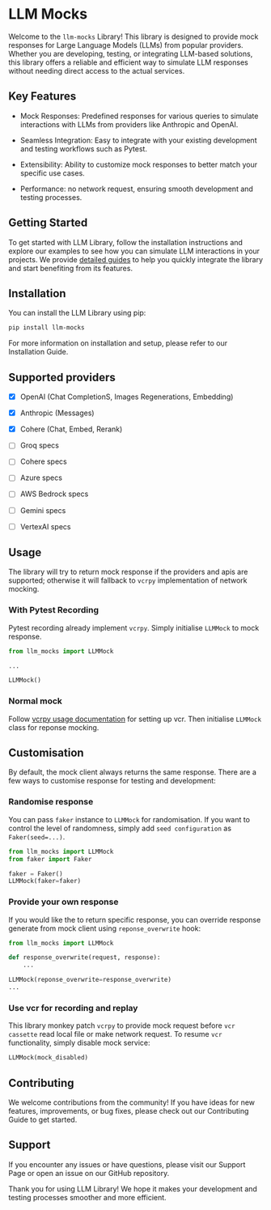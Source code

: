 # LLM Mocks
Welcome to the `llm-mocks` Library! This library is designed to provide mock responses for Large Language Models (LLMs) from popular providers. Whether you are developing, testing, or integrating LLM-based solutions, this library offers a reliable and efficient way to simulate LLM responses without needing direct access to the actual services.

## Key Features
- Mock Responses: Predefined responses for various queries to simulate interactions with LLMs from providers like Anthropic and OpenAI.  

- Seamless Integration: Easy to integrate with your existing development and testing workflows such as Pytest.  

- Extensibility: Ability to customize mock responses to better match your specific use cases.  

- Performance: no network request, ensuring smooth development and testing processes.  

## Getting Started
To get started with LLM Library, follow the installation instructions and explore our examples to see how you can simulate LLM interactions in your projects. We provide [detailed guides](https://docs.agiflow.io/llm-mocks) to help you quickly integrate the library and start benefiting from its features.

## Installation
You can install the LLM Library using pip:

``` sh
pip install llm-mocks
```

For more information on installation and setup, please refer to our Installation Guide.

## Supported providers
- [x] OpenAI (Chat CompletionS, Images Regenerations, Embedding)
- [x] Anthropic (Messages)
- [x] Cohere (Chat, Embed, Rerank)
- [ ] Groq specs 
- [ ] Cohere specs
- [ ] Azure specs 
- [ ] AWS Bedrock specs 
- [ ] Gemini specs 
- [ ] VertexAI specs 


## Usage
The library will try to return mock response if the providers and apis are supported; otherwise it will fallback to `vcrpy` implementation of network mocking.  

### With Pytest Recording
Pytest recording already implement `vcrpy`. Simply initialise `LLMMock` to mock response.  

``` python
from llm_mocks import LLMMock

...

LLMMock()
```

### Normal mock
Follow [vcrpy usage documentation](https://vcrpy.readthedocs.io/en/latest/usage.html) for setting up vcr. Then initialise `LLMMock` class for reponse mocking.  

## Customisation
By default, the mock client always returns the same response. There are a few ways to customise response for testing and development:  

### Randomise response
You can pass `faker` instance to `LLMMock` for randomisation. If you want to control the level of randomness, simply add `seed configuration` as `Faker(seed=...)`.

``` python
from llm_mocks import LLMMock
from faker import Faker

faker = Faker()
LLMMock(faker=faker)
```

### Provide your own response
If you would like the to return specific response, you can override response generate from mock client using `reponse_overwrite` hook:  

``` python
from llm_mocks import LLMMock

def response_overwrite(request, response):
    ...

LLMMock(reponse_overwrite=response_overwrite)
...
```

### Use vcr for recording and replay
This library monkey patch `vcrpy` to provide mock request before `vcr cassette` read local file or make network request. To resume `vcr` functionality, simply disable mock service:  

``` python
LLMMock(mock_disabled)
```

## Contributing
We welcome contributions from the community! If you have ideas for new features, improvements, or bug fixes, please check out our Contributing Guide to get started.

## Support
If you encounter any issues or have questions, please visit our Support Page or open an issue on our GitHub repository.

Thank you for using LLM Library! We hope it makes your development and testing processes smoother and more efficient.
